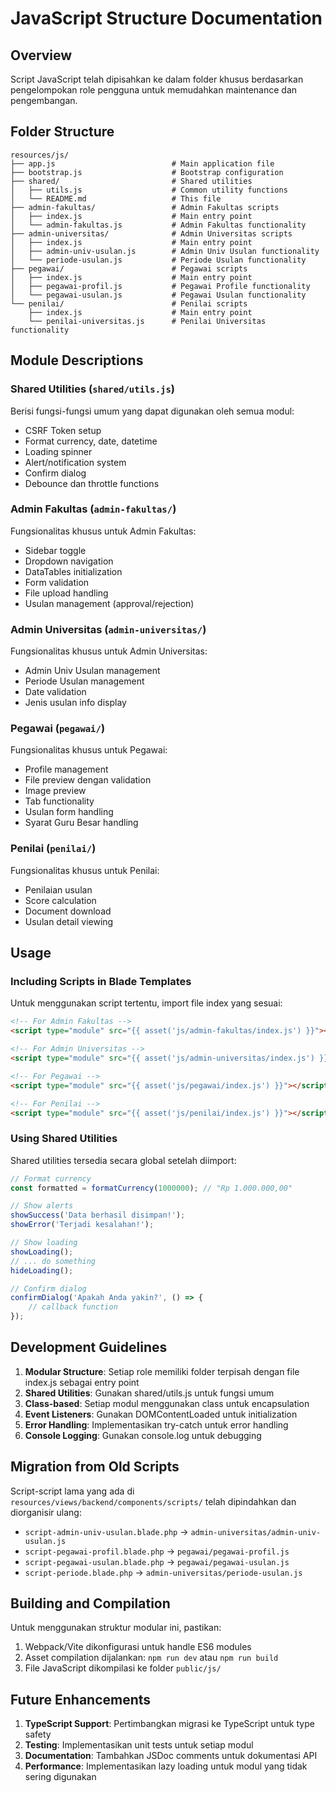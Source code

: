 # JavaScript Structure Documentation

## Overview
Script JavaScript telah dipisahkan ke dalam folder khusus berdasarkan pengelompokan role pengguna untuk memudahkan maintenance dan pengembangan.

## Folder Structure

```
resources/js/
├── app.js                          # Main application file
├── bootstrap.js                    # Bootstrap configuration
├── shared/                         # Shared utilities
│   ├── utils.js                    # Common utility functions
│   └── README.md                   # This file
├── admin-fakultas/                 # Admin Fakultas scripts
│   ├── index.js                    # Main entry point
│   └── admin-fakultas.js           # Admin Fakultas functionality
├── admin-universitas/              # Admin Universitas scripts
│   ├── index.js                    # Main entry point
│   ├── admin-univ-usulan.js        # Admin Univ Usulan functionality
│   └── periode-usulan.js           # Periode Usulan functionality
├── pegawai/                        # Pegawai scripts
│   ├── index.js                    # Main entry point
│   ├── pegawai-profil.js           # Pegawai Profile functionality
│   └── pegawai-usulan.js           # Pegawai Usulan functionality
└── penilai/                        # Penilai scripts
    ├── index.js                    # Main entry point
    └── penilai-universitas.js      # Penilai Universitas functionality
```

## Module Descriptions

### Shared Utilities (`shared/utils.js`)
Berisi fungsi-fungsi umum yang dapat digunakan oleh semua modul:
- CSRF Token setup
- Format currency, date, datetime
- Loading spinner
- Alert/notification system
- Confirm dialog
- Debounce dan throttle functions

### Admin Fakultas (`admin-fakultas/`)
Fungsionalitas khusus untuk Admin Fakultas:
- Sidebar toggle
- Dropdown navigation
- DataTables initialization
- Form validation
- File upload handling
- Usulan management (approval/rejection)

### Admin Universitas (`admin-universitas/`)
Fungsionalitas khusus untuk Admin Universitas:
- Admin Univ Usulan management
- Periode Usulan management
- Date validation
- Jenis usulan info display

### Pegawai (`pegawai/`)
Fungsionalitas khusus untuk Pegawai:
- Profile management
- File preview dengan validation
- Image preview
- Tab functionality
- Usulan form handling
- Syarat Guru Besar handling

### Penilai (`penilai/`)
Fungsionalitas khusus untuk Penilai:
- Penilaian usulan
- Score calculation
- Document download
- Usulan detail viewing

## Usage

### Including Scripts in Blade Templates

Untuk menggunakan script tertentu, import file index yang sesuai:

```html
<!-- For Admin Fakultas -->
<script type="module" src="{{ asset('js/admin-fakultas/index.js') }}"></script>

<!-- For Admin Universitas -->
<script type="module" src="{{ asset('js/admin-universitas/index.js') }}"></script>

<!-- For Pegawai -->
<script type="module" src="{{ asset('js/pegawai/index.js') }}"></script>

<!-- For Penilai -->
<script type="module" src="{{ asset('js/penilai/index.js') }}"></script>
```

### Using Shared Utilities

Shared utilities tersedia secara global setelah diimport:

```javascript
// Format currency
const formatted = formatCurrency(1000000); // "Rp 1.000.000,00"

// Show alerts
showSuccess('Data berhasil disimpan!');
showError('Terjadi kesalahan!');

// Show loading
showLoading();
// ... do something
hideLoading();

// Confirm dialog
confirmDialog('Apakah Anda yakin?', () => {
    // callback function
});
```

## Development Guidelines

1. **Modular Structure**: Setiap role memiliki folder terpisah dengan file index.js sebagai entry point
2. **Shared Utilities**: Gunakan shared/utils.js untuk fungsi umum
3. **Class-based**: Setiap modul menggunakan class untuk encapsulation
4. **Event Listeners**: Gunakan DOMContentLoaded untuk initialization
5. **Error Handling**: Implementasikan try-catch untuk error handling
6. **Console Logging**: Gunakan console.log untuk debugging

## Migration from Old Scripts

Script-script lama yang ada di `resources/views/backend/components/scripts/` telah dipindahkan dan diorganisir ulang:

- `script-admin-univ-usulan.blade.php` → `admin-universitas/admin-univ-usulan.js`
- `script-pegawai-profil.blade.php` → `pegawai/pegawai-profil.js`
- `script-pegawai-usulan.blade.php` → `pegawai/pegawai-usulan.js`
- `script-periode.blade.php` → `admin-universitas/periode-usulan.js`

## Building and Compilation

Untuk menggunakan struktur modular ini, pastikan:

1. Webpack/Vite dikonfigurasi untuk handle ES6 modules
2. Asset compilation dijalankan: `npm run dev` atau `npm run build`
3. File JavaScript dikompilasi ke folder `public/js/`

## Future Enhancements

1. **TypeScript Support**: Pertimbangkan migrasi ke TypeScript untuk type safety
2. **Testing**: Implementasikan unit tests untuk setiap modul
3. **Documentation**: Tambahkan JSDoc comments untuk dokumentasi API
4. **Performance**: Implementasikan lazy loading untuk modul yang tidak sering digunakan
